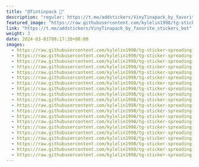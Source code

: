 ```yaml
---
title: "@Tintinpack 🪽"
description: "regular: https://t.me/addstickers/VinyTinapack_by_favorite_stickers_bot"
featured_image: "https://raw.githubusercontent.com/kylelin1998/tg-sticker-spreading-worldwide-images/main/img/8f53875b-b9d9-443e-b9d7-36fa75ffdc61.jpg"
link: "https://t.me/addstickers/VinyTinapack_by_favorite_stickers_bot"
weight: 3
date: 2024-03-01T08:17:20+08:00
images:
  - https://raw.githubusercontent.com/kylelin1998/tg-sticker-spreading-worldwide-images/main/img/8f53875b-b9d9-443e-b9d7-36fa75ffdc61.jpg
  - https://raw.githubusercontent.com/kylelin1998/tg-sticker-spreading-worldwide-images/main/img/226b5208-35bc-4378-9841-a9005120daaf.jpg
  - https://raw.githubusercontent.com/kylelin1998/tg-sticker-spreading-worldwide-images/main/img/15b88f11-5aff-4b44-8575-5730e7b59eb9.jpg
  - https://raw.githubusercontent.com/kylelin1998/tg-sticker-spreading-worldwide-images/main/img/e7ae07fd-3851-4c4e-b4ef-70cfda8e6082.jpg
  - https://raw.githubusercontent.com/kylelin1998/tg-sticker-spreading-worldwide-images/main/img/f5a253a1-8d3b-47b7-b3cc-33176e7cbc29.jpg
  - https://raw.githubusercontent.com/kylelin1998/tg-sticker-spreading-worldwide-images/main/img/ddfb4958-9830-4450-9dd6-9a468490c546.jpg
  - https://raw.githubusercontent.com/kylelin1998/tg-sticker-spreading-worldwide-images/main/img/c36eb597-bc75-4e86-9f98-7d96a920143d.jpg
  - https://raw.githubusercontent.com/kylelin1998/tg-sticker-spreading-worldwide-images/main/img/ee8259f6-c20f-46db-b07a-97332c762203.jpg
  - https://raw.githubusercontent.com/kylelin1998/tg-sticker-spreading-worldwide-images/main/img/e612e7db-ca7f-4d79-9f68-b7c75ac1edeb.jpg
  - https://raw.githubusercontent.com/kylelin1998/tg-sticker-spreading-worldwide-images/main/img/32c7b09b-12db-4f1e-9342-cacc2349d63a.jpg
  - https://raw.githubusercontent.com/kylelin1998/tg-sticker-spreading-worldwide-images/main/img/9c6c898c-57c6-426e-a02b-1e7b8e591afa.jpg
  - https://raw.githubusercontent.com/kylelin1998/tg-sticker-spreading-worldwide-images/main/img/dda03010-e7dc-48a3-a4de-b07b70b893e7.jpg
  - https://raw.githubusercontent.com/kylelin1998/tg-sticker-spreading-worldwide-images/main/img/0bfa870b-5d57-411f-a1f6-5654d7e037b1.jpg
  - https://raw.githubusercontent.com/kylelin1998/tg-sticker-spreading-worldwide-images/main/img/25dbce21-5021-442e-bdbf-18734d93ef81.jpg
  - https://raw.githubusercontent.com/kylelin1998/tg-sticker-spreading-worldwide-images/main/img/8b952bd1-18c7-47b4-850c-df772b5e6476.jpg
  - https://raw.githubusercontent.com/kylelin1998/tg-sticker-spreading-worldwide-images/main/img/b560f59a-37a5-429f-bfe6-1b00c0d7267c.jpg
  - https://raw.githubusercontent.com/kylelin1998/tg-sticker-spreading-worldwide-images/main/img/a358e63a-55cd-401f-91b1-af2cdf2312ea.jpg
  - https://raw.githubusercontent.com/kylelin1998/tg-sticker-spreading-worldwide-images/main/img/2ac37ec1-525b-44dd-a909-aad6181ecf9a.jpg
  - https://raw.githubusercontent.com/kylelin1998/tg-sticker-spreading-worldwide-images/main/img/1072b7a9-656c-4643-b61c-d0683255784f.jpg
  - https://raw.githubusercontent.com/kylelin1998/tg-sticker-spreading-worldwide-images/main/img/58254090-97b2-4366-8363-679f935a2f8a.jpg
---
```

